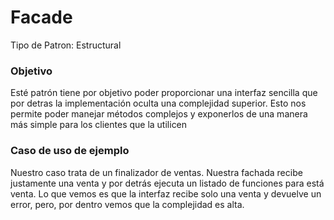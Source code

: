 # Facade

Tipo de Patron: Estructural

### Objetivo
Esté patrón tiene por objetivo poder proporcionar una interfaz sencilla que por detras
la implementación oculta una complejidad superior. Esto nos permite poder manejar 
métodos complejos y exponerlos de una manera más simple para los clientes que la utilicen

### Caso de uso de ejemplo
Nuestro caso trata de un finalizador de ventas. Nuestra fachada recibe justamente una
venta y por detrás ejecuta un listado de funciones para está venta. Lo que vemos es que
la interfaz recibe solo una venta y devuelve un error, pero, por dentro vemos que la 
complejidad es alta.